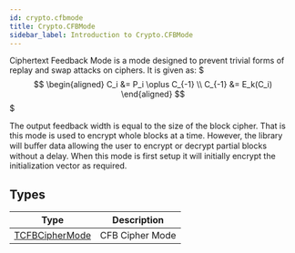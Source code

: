 ```yaml
---
id: crypto.cfbmode
title: Crypto.CFBMode
sidebar_label: Introduction to Crypto.CFBMode
---
```



Ciphertext Feedback Mode is a mode designed to prevent trivial forms of replay and swap attacks on ciphers.
It is given as:
$$$
\begin{aligned}
C_i &= P_i \oplus C_{-1} \\
C_{-1} &= E_k(C_i)
\end{aligned}
$$$

The output feedback width is equal to the size of the block cipher.
That is this mode is used to encrypt whole blocks at a time. However, the library will buﬀer data allowing the user
to encrypt or decrypt partial blocks without a delay. When this mode is first setup it will initially encrypt the initialization vector as required.


## Types
| Type | Description |
|---|---|
| [TCFBCipherMode](../../crypto/crypto.cfbmode/tcfbciphermode) | CFB Cipher Mode |

